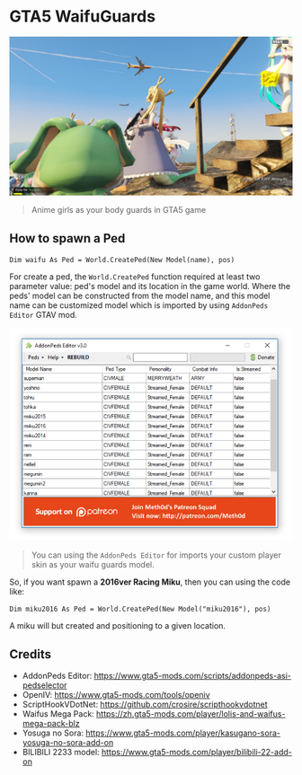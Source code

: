 # GTA5 WaifuGuards

![](./screenshots/20180924225127_1.jpg)
> Anime girls as your body guards in GTA5 game

## How to spawn a Ped

```vbnet
Dim waifu As Ped = World.CreatePed(New Model(name), pos)
```

For create a ped, the ``World.CreatePed`` function required at least two parameter value: ped's model and its location in the game world. Where the peds' model can be constructed from the model name, and this model name can be customized model which is imported by using ``AddonPeds Editor`` GTAV mod.

![](./images/peds-name.png)
> You can using the ``AddonPeds Editor`` for imports your custom player skin as your waifu guards model.

So, if you want spawn a **2016ver Racing Miku**, then you can using the code like:

```vbnet
Dim miku2016 As Ped = World.CreatePed(New Model("miku2016"), pos)
```

A miku will but created and positioning to a given location.

## Credits

+ AddonPeds Editor: https://www.gta5-mods.com/scripts/addonpeds-asi-pedselector
+ OpenIV: https://www.gta5-mods.com/tools/openiv
+ ScriptHookVDotNet: https://github.com/crosire/scripthookvdotnet
+ Waifus Mega Pack: https://zh.gta5-mods.com/player/lolis-and-waifus-mega-pack-blz
+ Yosuga no Sora: https://www.gta5-mods.com/player/kasugano-sora-yosuga-no-sora-add-on
+ BILIBILI 2233 model: https://www.gta5-mods.com/player/bilibili-22-add-on 
